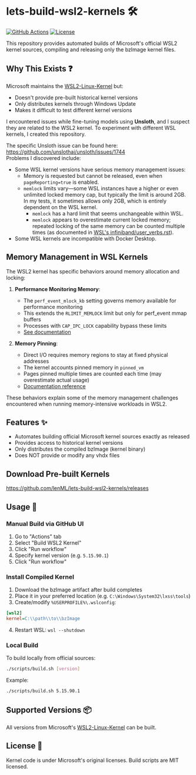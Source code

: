 
# lets-build-wsl2-kernels 🛠️

[![GitHub Actions](https://img.shields.io/github/actions/workflow/status/lenML/lets-build-wsl2-kernels/build-kernel.yml?style=flat-square)](https://github.com/lenML/lets-build-wsl2-kernels/actions)
[![License](https://img.shields.io/badge/license-MIT-blue.svg?style=flat-square)](LICENSE)

This repository provides automated builds of Microsoft's official WSL2 kernel sources, compiling and releasing only the bzImage kernel files.

## Why This Exists ❓

Microsoft maintains the [WSL2-Linux-Kernel](https://github.com/microsoft/WSL2-Linux-Kernel) but:
- Doesn't provide pre-built historical kernel versions
- Only distributes kernels through Windows Update
- Makes it difficult to test different kernel versions

I encountered issues while fine-tuning models using **Unsloth**, and I suspect they are related to the WSL2 kernel. To experiment with different WSL kernels, I created this repository.

The specific Unsloth issue can be found here: https://github.com/unslothai/unsloth/issues/1744  
Problems I discovered include:

- Some WSL kernel versions have serious memory management issues:
  - Memory is requested but cannot be released, even when `pageReporting=true` is enabled.
  - `memlock` limits vary—some WSL instances have a higher or even unlimited locked memory cap, but typically the limit is around 2GB. In my tests, it sometimes allows only 2GB, which is entirely dependent on the WSL kernel.
    - `memlock` has a hard limit that seems unchangeable within WSL.
    - `memlock` appears to overestimate current locked memory; repeated locking of the same memory can be counted multiple times (as documented in [WSL's infiniband/user_verbs.rst](https://github.com/microsoft/WSL2-Linux-Kernel/blob/main/Documentation/infiniband/user_verbs.rst#memory-pinning)).
- Some WSL kernels are incompatible with Docker Desktop.

## Memory Management in WSL Kernels

The WSL2 kernel has specific behaviors around memory allocation and locking:

1. **Performance Monitoring Memory**: 
   - The `perf_event_mlock_kb` setting governs memory available for performance monitoring
   - This extends the `RLIMIT_MEMLOCK` limit but only for perf_event mmap buffers
   - Processes with `CAP_IPC_LOCK` capability bypass these limits
   - [See documentation](https://github.com/microsoft/WSL2-Linux-Kernel/blob/main/Documentation/admin-guide/perf-security.rst#memory-allocation)

2. **Memory Pinning**:
   - Direct I/O requires memory regions to stay at fixed physical addresses
   - The kernel accounts pinned memory in `pinned_vm`
   - Pages pinned multiple times are counted each time (may overestimate actual usage)
   - [Documentation reference](https://github.com/microsoft/WSL2-Linux-Kernel/blob/main/Documentation/infiniband/user_verbs.rst#memory-pinning)

These behaviors explain some of the memory management challenges encountered when running memory-intensive workloads in WSL2.

## Features ✨

- Automates building official Microsoft kernel sources exactly as released
- Provides access to historical kernel versions
- Only distributes the compiled bzImage (kernel binary)
- Does NOT provide or modify any vhdx files

## Download Pre-built Kernels

https://github.com/lenML/lets-build-wsl2-kernels/releases

## Usage 🚀

### Manual Build via GitHub UI

1. Go to "Actions" tab
2. Select "Build WSL2 Kernel"
3. Click "Run workflow"
4. Specify kernel version (e.g. `5.15.90.1`)
5. Click "Run workflow"

### Install Compiled Kernel

1. Download the bzImage artifact after build completes
2. Place it in your preferred location (e.g. `C:\Windows\System32\lxss\tools`)
3. Create/modify `%USERPROFILE%\.wslconfig`:

```ini
[wsl2]
kernel=C:\\path\\to\\bzImage
```

4. Restart WSL: `wsl --shutdown`

### Local Build

To build locally from official sources:

```bash
./scripts/build.sh [version]
```

Example:
```bash
./scripts/build.sh 5.15.90.1
```

## Supported Versions 📦

All versions from Microsoft's [WSL2-Linux-Kernel](https://github.com/microsoft/WSL2-Linux-Kernel/tags) can be built.

## License 📄

Kernel code is under Microsoft's original licenses. Build scripts are MIT licensed.